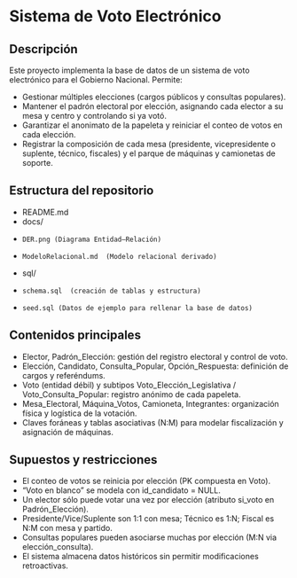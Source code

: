 # Sistema de Voto Electrónico

## Descripción  
Este proyecto implementa la base de datos de un sistema de voto electrónico para el Gobierno Nacional. Permite:

- Gestionar múltiples elecciones (cargos públicos y consultas populares).  
- Mantener el padrón electoral por elección, asignando cada elector a su mesa y centro y controlando si ya votó.  
- Garantizar el anonimato de la papeleta y reiniciar el conteo de votos en cada elección.  
- Registrar la composición de cada mesa (presidente, vicepresidente o suplente, técnico, fiscales) y el parque de máquinas y camionetas de soporte.

## Estructura del repositorio  
- README.md
- docs/
-     DER.png (Diagrama Entidad–Relación)
-     ModeloRelacional.md  (Modelo relacional derivado)
- sql/
-     schema.sql  (creación de tablas y estructura)
-     seed.sql (Datos de ejemplo para rellenar la base de datos)

## Contenidos principales
- Elector, Padrón_Elección: gestión del registro electoral y control de voto.
- Elección, Candidato, Consulta_Popular, Opción_Respuesta: definición de cargos y referéndums.
- Voto (entidad débil) y subtipos Voto_Elección_Legislativa / Voto_Consulta_Popular: registro anónimo de cada papeleta.
- Mesa_Electoral, Máquina_Votos, Camioneta, Integrantes: organización física y logística de la votación.
- Claves foráneas y tablas asociativas (N:M) para modelar fiscalización y asignación de máquinas.

## Supuestos y restricciones
- El conteo de votos se reinicia por elección (PK compuesta en Voto).
- “Voto en blanco” se modela con id_candidato = NULL.
- Un elector sólo puede votar una vez por elección (atributo si_voto en Padrón_Elección).
- Presidente/Vice/Suplente son 1:1 con mesa; Técnico es 1:N; Fiscal es N:M con mesa y partido.
- Consultas populares pueden asociarse muchas por elección (M:N via elección_consulta).
- El sistema almacena datos históricos sin permitir modificaciones retroactivas.
